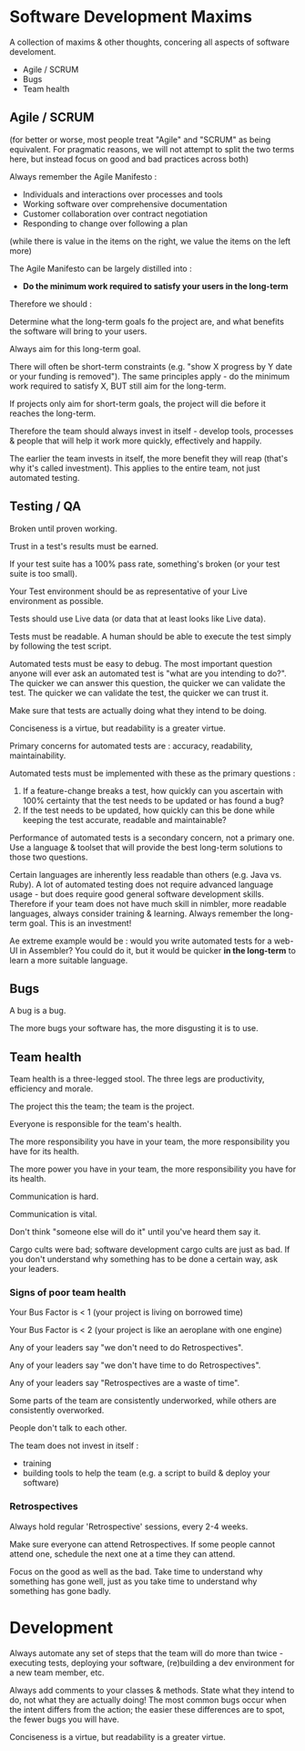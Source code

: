 # Software Development Maxims

A collection of maxims & other thoughts, concering all aspects of software develoment.

- Agile / SCRUM
- Bugs
- Team health


## Agile / SCRUM

(for better or worse, most people treat "Agile" and "SCRUM" as being equivalent. For pragmatic reasons, we will not attempt to split the two terms here, but instead focus on good and bad practices across both)

Always remember the Agile Manifesto :

- Individuals and interactions over processes and tools
- Working software over comprehensive documentation
- Customer collaboration over contract negotiation
- Responding to change over following a plan

(while there is value in the items on the right, we value the items on the left more)

The Agile Manifesto can be largely distilled into : 
- **Do the minimum work required to satisfy your users in the long-term**

Therefore we should :

Determine what the long-term goals fo the project are, and what benefits the software will bring to your users.

Always aim for this long-term goal.

There will often be short-term constraints (e.g. "show X progress by Y date or your funding is removed"). The same principles apply - do the minimum work required to satisfy X, BUT still aim for the long-term.

If projects only aim for short-term goals, the project will die before it reaches the long-term.

Therefore the team should always invest in itself - develop tools, processes & people that will help it work more quickly, effectively and happily.

The earlier the team invests in itself, the more benefit they will reap (that's why it's called investment). This applies to the entire team, not just automated testing.




## Testing / QA

Broken until proven working.

Trust in a test's results must be earned.

If your test suite has a 100% pass rate, something's broken (or your test suite is too small).

Your Test environment should be as representative of your Live environment as possible.

Tests should use Live data (or data that at least looks like Live data).

Tests must be readable. A human should be able to execute the test simply by following the test script.

Automated tests must be easy to debug. The most important question anyone will ever ask an automated test is "what are you intending to do?". The quicker we can answer this question, the quicker we can validate the test. The quicker we can validate the test, the quicker we can trust it.

Make sure that tests are actually doing what they intend to be doing.

Conciseness is a virtue, but readability is a greater virtue.

Primary concerns for automated tests are : accuracy, readability, maintainability. 

Automated tests must be implemented with these as the primary questions : 
1) If a feature-change breaks a test, how quickly can you ascertain with 100% certainty that the test needs to be updated or has found a bug?
2) If the test needs to be updated, how quickly can this be done while keeping the test accurate, readable and maintainable?

Performance of automated tests is a secondary concern, not a primary one. Use a language & toolset that will provide the best long-term solutions to those two questions. 

Certain languages are inherently less readable than others (e.g. Java vs. Ruby). A lot of automated testing does not require advanced language usage - but does require good general software development skills. Therefore if your team does not have much skill in nimbler, more readable languages, always consider training & learning. Always remember the long-term goal. This is an investment!

Ae extreme example would be : would you write automated tests for a web-UI in Assembler? You could do it, but it would be quicker **in the long-term** to learn a more suitable language.





## Bugs

A bug is a bug.



The more bugs your software has, the more disgusting it is to use.


















## Team health

Team health is a three-legged stool. The three legs are productivity, efficiency and morale. 

The project this the team; the team is the project.

Everyone is responsible for the team's health.

The more responsibility you have in your team, the more responsibility you have for its health.

The more power you have in your team, the more responsibility you have for its health.

Communication is hard.

Communication is vital.

Don't think "someone else will do it" until you've heard them say it.

Cargo cults were bad; software development cargo cults are just as bad. If you don't understand why something has to be done a certain way, ask your leaders.

### Signs of poor team health

Your Bus Factor is < 1 (your project is living on borrowed time)

Your Bus Factor is < 2 (your project is like an aeroplane with one engine)

Any of your leaders say "we don't need to do Retrospectives".

Any of your leaders say "we don't have time to do Retrospectives".

Any of your leaders say "Retrospectives are a waste of time".

Some parts of the team are consistently underworked, while others are consistently overworked.

People don't talk to each other.

The team does not invest in itself :
 - training
 - building tools to help the team (e.g. a script to build & deploy your software)

### Retrospectives

Always hold regular 'Retrospective' sessions, every 2-4 weeks.

Make sure everyone can attend Retrospectives. If some people cannot attend one, schedule the next one at a time they can attend.

Focus on the good as well as the bad. Take time to understand why something has gone well, just as you take time to understand why something has gone badly.



# Development

Always automate any set of steps that the team will do more than twice - executing tests, deploying your software, (re)building a dev environment for a new team member, etc.

Always add comments to your classes & methods. State what they intend to do, not what they are actually doing! The most common bugs occur when the intent differs from the action; the easier these differences are to spot, the fewer bugs you will have.

Conciseness is a virtue, but readability is a greater virtue.